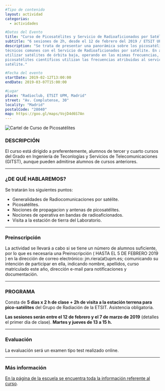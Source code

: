 ```yaml
---
#Tipo de contenido
layout: actividad
categorias:
  - actividades

#Datos del Evento
title: "Curso de Picosatélites y Servicio de Radioaficionados por Satélite"
subtitle: "6 sesiones de 2h, desde el 12 de febrero del 2019 / ETSIT UPM, Madrid"
description: "Se trata de presentar una panorámica sobre los picosatélites, su operativa y los elementos
técnicos comunes con el Servicio de Radioaficionados por satélite. En ambos casos se suelen
utilizar satélites de órbita baja, operando en las mismas frecuencias, ya que en muchos casos los
picosatélites científicos utilizan las frecuencias atribuidas al servicio de radioaficionados por
satélite."

#Fecha del evento
startDate: 2019-02-12T13:00:00
endDate: 2019-03-07T15:00:00

#Lugar
place: "Radioclub, ETSIT UPM, Madrid"
street: "Av. Complutense, 30"
locality: "Madrid"
postalCode: "28040"
map: https://goo.gl/maps/VojD4d6S7An
---
```


![Cartel de Curso de Picosatélites](/activities/2019-02-12/cursopicosats.jpg)

### DESCRIPCIÓN

El curso está dirigido a preferentemente, alumnos de tercer y cuarto cursos del Grado en Ingeniería de Teconlogías y Servicios de Telecomunicaciones (GITST), aunque pueden admitirse alumnos de cursos anteriores.

---

### ¿DE QUÉ HABLAREMOS?

Se tratarán los siguientes puntos:

* Generalidades de Radiocomunicaciones por satélite.
* Picosatélites.
* Nociones de propagacion y antenas de picosatélites.  
* Nociones de operativa en bandas de radioaficionados.
* Visita a la estación de tierra del Laboratorio.


---

### Preinscripción

La actividad se llevará a cabo si se tiene un número de alumnos suficiente, por lo que es necesaria una Preinscripción ( HASTA EL 5 DE FEBRERO 2019 ) en la dirección de correo electrónico: jm.riera(at)upm.es; comunicando su intención de participar en ella, indicando nombre, apellidos, curso matriculado este año, dirección e-mail para notificaciones y documentación.

---

### PROGRAMA

Consta de **5 dias x 2 h de clase + 2h de visita a la estación terrena para pico-satélites** del Grupo de Radiación de la ETSIT. Asistencia obligatoria.

**Las sesiones serán entre el 12 de febrero y el 7 de marzo de 2019** (detalles el primer día de clase). **Martes y jueves de 13 a 15 h.**

---

### Evaluación

La evaluación será un examen tipo test realizado online.

---

### Más información

[En la página de la escuela se encuentra toda la información referente al curso](http://www.etsit.upm.es/fileadmin/documentos/estudios/grado_teleco/Actividades_reconocibles_2018-19/G619_Picosatelites_y_Servicio_de_Radioaficionados_por_Satelite.pdf).
